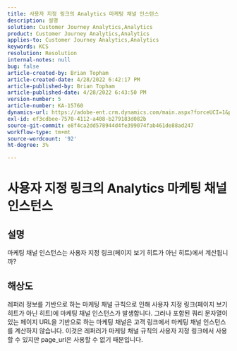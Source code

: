 ```yaml
---
title: 사용자 지정 링크의 Analytics 마케팅 채널 인스턴스
description: 설명
solution: Customer Journey Analytics,Analytics
product: Customer Journey Analytics,Analytics
applies-to: Customer Journey Analytics,Analytics
keywords: KCS
resolution: Resolution
internal-notes: null
bug: false
article-created-by: Brian Topham
article-created-date: 4/28/2022 6:42:17 PM
article-published-by: Brian Topham
article-published-date: 4/28/2022 6:43:50 PM
version-number: 5
article-number: KA-15760
dynamics-url: https://adobe-ent.crm.dynamics.com/main.aspx?forceUCI=1&pagetype=entityrecord&etn=knowledgearticle&id=113e81ed-22c7-ec11-a7b6-0022480a1b03
exl-id: ef3cdbee-7570-4112-a408-b279183d082b
source-git-commit: e8f4ca2dd578944d4fe399074fab461de88ad247
workflow-type: tm+mt
source-wordcount: '92'
ht-degree: 3%

---
```


# 사용자 지정 링크의 Analytics 마케팅 채널 인스턴스

## 설명


마케팅 채널 인스턴스는 사용자 지정 링크(페이지 보기 히트가 아닌 히트)에서 계산됩니까?


## 해상도


레퍼러 정보를 기반으로 하는 마케팅 채널 규칙으로 인해 사용자 지정 링크(페이지 보기 히트가 아닌 히트)에 마케팅 채널 인스턴스가 발생합니다. 그러나 포함된 쿼리 문자열이 있는 페이지 URL을 기반으로 하는 마케팅 채널은 고객 링크에서 마케팅 채널 인스턴스를 계산하지 않습니다. 이것은 레퍼러가 마케팅 채널 규칙의 사용자 지정 링크에서 사용할 수 있지만 page_url은 사용할 수 없기 때문입니다.
